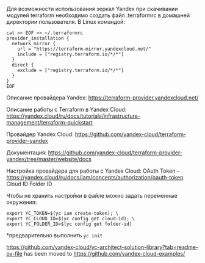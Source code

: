 Для возможности использования зеркал Yandex при скачивании модулей terraform необходимо создать файл .terraformrc в домашней директории пользователя.
В Linux командой:
```
cat << EOF >> ~/.terraformrc
provider_installation {
  network_mirror {
    url = "https://terraform-mirror.yandexcloud.net/"
    include = ["registry.terraform.io/*/*"]
  }
  direct {
    exclude = ["registry.terraform.io/*/*"]
  }
} 
EOF
```

Описание провайдера Yandex: https://terraform-provider.yandexcloud.net/

Описание работы с Terraform в Yandex Cloud:
https://yandex.cloud/ru/docs/tutorials/infrastructure-management/terraform-quickstart

Провайдер Yandex Cloud:
https://github.com/yandex-cloud/terraform-provider-yandex

Документация:
https://github.com/yandex-cloud/terraform-provider-yandex/tree/master/website/docs

Настройка провайдера для работы с Yandex Cloud:
OAuth Token – https://yandex.cloud/ru/docs/iam/concepts/authorization/oauth-token
Cloud ID
Folder ID

Чтобы не хранить настройки в файле можно задать переменные окружения:
```
export YC_TOKEN=$(yc iam create-token); \
export YC_CLOUD_ID=$(yc config get cloud-id); \
export YC_FOLDER_ID=$(yc config get folder-id)
```
*предварительно выполнить `yc init`

https://github.com/yandex-cloud/yc-architect-solution-library?tab=readme-ov-file has been moved to https://github.com/yandex-cloud-examples/
